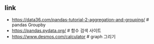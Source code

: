 ## link
- https://data36.com/pandas-tutorial-2-aggregation-and-grouping/ # pandas Groupby
- https://pandas.pydata.org/ # 함수 검색 사이트
- https://www.desmos.com/calculator # graph 그리기

